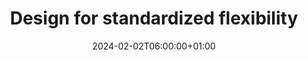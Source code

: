 ---
title: "Design for standardized flexibility"
description: ""
date: 2024-02-02T06:00:00+01:00
lastmod: 2024-02-02T06:00:00+01:00
image_cover: "/img/blog/2024/image-placeholder.png"
categories: ["DevOps"]
authors: ["Marcel Venema"]
tags: [""]
draft: true
---